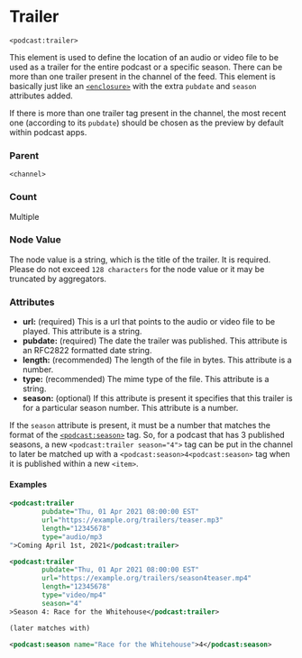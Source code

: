 # Trailer

`<podcast:trailer>`

This element is used to define the location of an audio or video file to be used as a trailer for the entire podcast or a specific season. There can be more than one trailer present in the channel of the feed. This element is basically just like an [`<enclosure>`](https://cyber.harvard.edu/rss/rss.html#ltenclosuregtSubelementOfLtitemgt) with the extra `pubdate` and `season` attributes added.

If there is more than one trailer tag present in the channel, the most recent one (according to its `pubdate`) should be chosen as the preview by default within podcast apps.

### Parent

`<channel>`

### Count

Multiple

### Node Value

The node value is a string, which is the title of the trailer. It is required. Please do not exceed `128 characters` for the node value or it may be truncated by aggregators.

### Attributes

- **url:** (required) This is a url that points to the audio or video file to be played. This attribute is a string.
- **pubdate:** (required) The date the trailer was published. This attribute is an RFC2822 formatted date string.
- **length:** (recommended) The length of the file in bytes. This attribute is a number.
- **type:** (recommended) The mime type of the file. This attribute is a string.
- **season:** (optional) If this attribute is present it specifies that this trailer is for a particular season number. This attribute is a number.

If the `season` attribute is present, it must be a number that matches the format of the [`<podcast:season>`](season.md) tag. So, for a podcast that has 3 published seasons, a new `<podcast:trailer season="4">` tag can be put in the channel to later be matched up with a `<podcast:season>4<podcast:season>` tag when it is published within a new `<item>`.

#### Examples

```xml
<podcast:trailer
        pubdate="Thu, 01 Apr 2021 08:00:00 EST"
        url="https://example.org/trailers/teaser.mp3"
        length="12345678"
        type="audio/mp3
">Coming April 1st, 2021</podcast:trailer>
```

```xml
<podcast:trailer
        pubdate="Thu, 01 Apr 2021 08:00:00 EST"
        url="https://example.org/trailers/season4teaser.mp4"
        length="12345678"
        type="video/mp4"
        season="4"
>Season 4: Race for the Whitehouse</podcast:trailer>

(later matches with)

<podcast:season name="Race for the Whitehouse">4</podcast:season>
```
